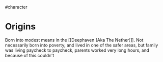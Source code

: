 #character 
# Origins
Born into modest means in the [[Deephaven (Aka The Nether)]]. Not necessarily born into poverty, and lived in one of the safer areas, but family was living paycheck to paycheck, parents worked very long hours, and because of this couldn't 